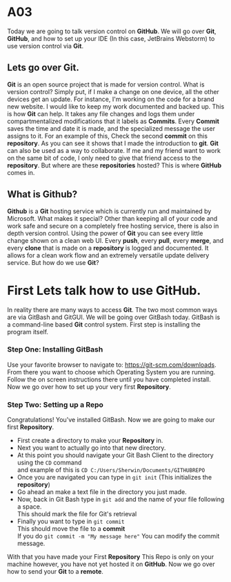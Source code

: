 # A03

Today we are going to talk version control on <b>GitHub</b>.  We will go over <b>Git</b>, <b>GitHub</b>, and how to set up your IDE (In this case, JetBrains Webstorm) to use version control via <b>Git</b>.

<h2>Lets go over <b>Git</b>.</h2>

<b>Git</b> is an open source project that is made for version control.  What is version control?  Simply put, if I make a change on one device, all the other devices get an update.  For instance, I'm working on the code for a brand new website.  I would like to keep my work documented and backed up.  This is how <b>Git</b> can help.  It takes any file changes and logs them under compartmentalized modifications that it labels as <b>Commits</b>.  Every <b>Commit</b> saves the time and date it is made, and the specialized message the user assigns to it.  For an example of this, Check the second <b>commit</b> on this <b>repository</b>.  As you can see it shows that I made the introduction to <b>git</b>.  <b>Git</b> can also be used as a way to collaborate.  If me and my friend want to work on the same bit of code, I only need to give that friend access to the <b>repository</b>.  But where are these <b>repositories</b> hosted?  This is where <b>GitHub</b> comes in.

<h2>What is <b>Github</b>?</h2>

<b>Github</b> is a <b>Git</b> hosting service which is currently run and maintained by Microsoft.  What makes it special?  Other than keeping all of your code and work safe and secure on a completely free hosting service, there is also in depth version control.  Using the power of <b>Git</b> you can see every little change shown on a clean web UI.  Every <b>push</b>, every <b>pull</b>, every <b>merge</b>, and every <b>clone</b> that is made on a <b>repository</b> is logged and documented.  It allows for a clean work flow and an extremely versatile update delivery service.  But how do we use <b>Git</b>?

<h1>First Lets talk how to use <b>GitHub</b>.</h1>

In reality there are many ways to access <b>Git</b>.  The two most common ways are via GitBash and GitGUI.  We will be going over GitBash today.  GitBash is a command-line based <b>Git</b> control system.  First step is installing the program itself.

<h3>Step One: Installing GitBash</h3>

Use your favorite browser to navigate to: https://git-scm.com/downloads.
From there you want to choose which Operating System you are running.  Follow the on screen instructions there until you have completed install.
Now we go over how to set up your very first <b>Repository</b>.

<h3>Step Two: Setting up a Repo</h3>

Congratulations! You've installed GitBash.  Now we are going to make our first <b>Repository</b>.

<ul>
<li>First create a directory to make your <b>Repository</b> in.</li>

<li>Next you want to actually go into that new directory.</li>

<li>At this point you should navigate your Git Bash Client to the directory using the <code>CD</code> command<br/></li>
and example of this is <code>CD C:/Users/Sherwin/Documents/GITHUBREPO</code>

<li>Once you are navigated you can type in <code>git init</code> (This initializes the <b>repository</b>)</li>

<li>Go ahead an make a text file in the directory you just made.</li>

<li>Now, back in Git Bash type in <code>git add</code> and the name of your file following a space.</br>
This should mark the file for Git's retrieval</li>

<li>Finally you want to type in <code>git commit</code></br>
This should move the file to a <b>commit</b></br>
If you do <code>git commit -m "My message here"</code> You can modify the commit message.</li>
</ul>

With that you have made your First <b>Repository</b>  This Repo is only on your machine however, you have not yet hosted it on <b>GitHub</b>.  Now we go over how to send your <b>Git</b> to a <b>remote</b>.
